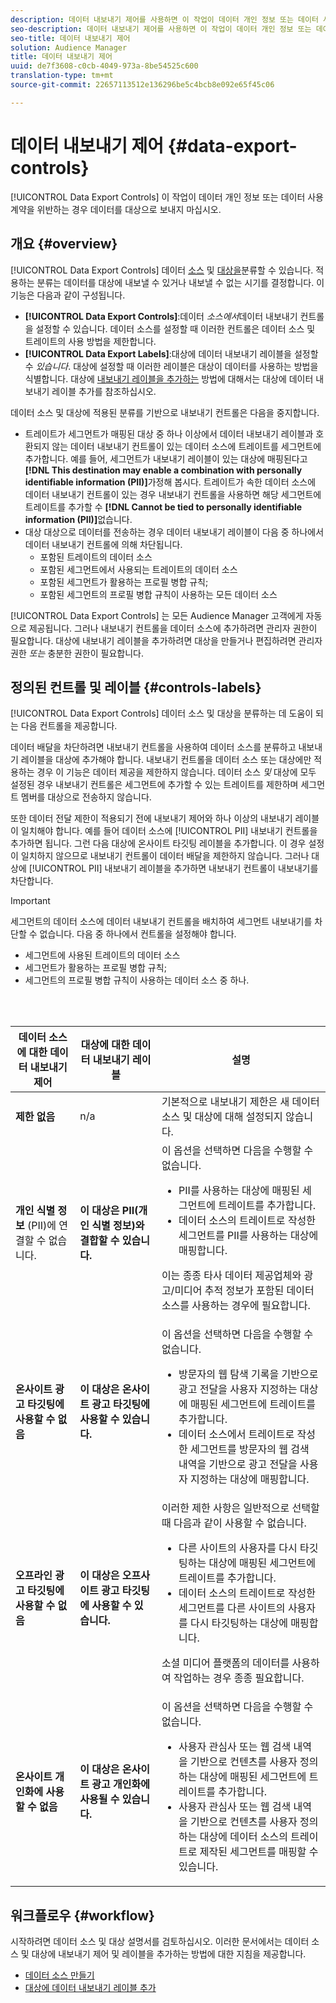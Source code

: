 ```yaml
---
description: 데이터 내보내기 제어를 사용하면 이 작업이 데이터 개인 정보 또는 데이터 사용 계약을 위반하는 경우 데이터를 대상으로 보내지 못합니다.
seo-description: 데이터 내보내기 제어를 사용하면 이 작업이 데이터 개인 정보 또는 데이터 사용 계약을 위반하는 경우 데이터를 대상으로 보내지 못합니다.
seo-title: 데이터 내보내기 제어
solution: Audience Manager
title: 데이터 내보내기 제어
uuid: de7f3608-c0cb-4049-973a-8be54525c600
translation-type: tm+mt
source-git-commit: 22657113512e136296be5c4bcb8e092e65f45c06

---
```



# 데이터 내보내기 제어 {#data-export-controls}

[!UICONTROL Data Export Controls] 이 작업이 데이터 개인 정보 또는 데이터 사용 계약을 위반하는 경우 데이터를 대상으로 보내지 마십시오.

## 개요 {#overview}

[!UICONTROL Data Export Controls] 데이터 [소스](../features/datasources-list-and-settings.md#data-sources-list-and-settings) 및 [대상을](../features/destinations/destinations.md)분류할 수 있습니다. 적용하는 분류는 데이터를 대상에 내보낼 수 있거나 내보낼 수 없는 시기를 결정합니다. 이 기능은 다음과 같이 구성됩니다.

* **[!UICONTROL Data Export Controls]**:데이터 *소스에서*&#x200B;데이터 내보내기 컨트롤을 설정할 수 있습니다. 데이터 소스를 설정할 때 이러한 컨트롤은 데이터 소스 및 트레이트의 사용 방법을 제한합니다.
* **[!UICONTROL Data Export Labels]**:대상에 데이터 내보내기 레이블을 설정할 수 *있습니다*. 대상에 설정할 때 이러한 레이블은 대상이 데이터를 사용하는 방법을 식별합니다. 대상에 [내보내기 레이블을 추가하는](/help/using/features/destinations/add-data-export-labels.md) 방법에 대해서는 대상에 데이터 내보내기 레이블 추가를 참조하십시오.

데이터 소스 및 대상에 적용된 분류를 기반으로 내보내기 컨트롤은 다음을 중지합니다.

* 트레이트가 세그먼트가 매핑된 대상 중 하나 이상에서 데이터 내보내기 레이블과 호환되지 않는 데이터 내보내기 컨트롤이 있는 데이터 소스에 트레이트를 세그먼트에 추가합니다.
예를 들어, 세그먼트가 내보내기 레이블이 있는 대상에 매핑된다고 **[!DNL This destination may enable a combination with personally identifiable information (PII)]**&#x200B;가정해 봅시다. 트레이트가 속한 데이터 소스에 데이터 내보내기 컨트롤이 있는 경우 내보내기 컨트롤을 사용하면 해당 세그먼트에 트레이트를 추가할 수 **[!DNL Cannot be tied to personally identifiable information (PII)]**&#x200B;없습니다.
* 대상 대상으로 데이터를 전송하는 경우 데이터 내보내기 레이블이 다음 중 하나에서 데이터 내보내기 컨트롤에 의해 차단됩니다.
   * 포함된 트레이트의 데이터 소스
   * 포함된 세그먼트에서 사용되는 트레이트의 데이터 소스
   * 포함된 세그먼트가 활용하는 프로필 병합 규칙;
   * 포함된 세그먼트의 프로필 병합 규칙이 사용하는 모든 데이터 소스

[!UICONTROL Data Export Controls] 는 모든 Audience Manager 고객에게 자동으로 제공됩니다. 그러나 내보내기 컨트롤을 데이터 소스에 추가하려면 관리자 권한이 필요합니다. 대상에 내보내기 레이블을 추가하려면 대상을 만들거나 편집하려면 관리자 권한 *또는* 충분한 권한이 필요합니다.

## 정의된 컨트롤 및 레이블 {#controls-labels}

[!UICONTROL Data Export Controls] 데이터 소스 및 대상을 분류하는 데 도움이 되는 다음 컨트롤을 제공합니다.

데이터 배달을 차단하려면 내보내기 컨트롤을 사용하여 데이터 소스를 분류하고 내보내기 레이블을 대상에 추가해야 합니다. 내보내기 컨트롤을 데이터 소스 또는 대상에만 적용하는 경우 이 기능은 데이터 제공을 제한하지 않습니다. 데이터 소스 *및* 대상에 모두 설정된 경우 내보내기 컨트롤은 세그먼트에 추가할 수 있는 트레이트를 제한하며 세그먼트 멤버를 대상으로 전송하지 않습니다.

또한 데이터 전달 제한이 적용되기 전에 내보내기 제어와 하나 이상의 내보내기 레이블이 일치해야 합니다. 예를 들어 데이터 소스에 [!UICONTROL PII] 내보내기 컨트롤을 추가하면 됩니다. 그런 다음 대상에 온사이트 타깃팅 레이블을 추가합니다. 이 경우 설정이 일치하지 않으므로 내보내기 컨트롤이 데이터 배달을 제한하지 않습니다. 그러나 대상에 [!UICONTROL PII] 내보내기 레이블을 추가하면 내보내기 컨트롤이 내보내기를 차단합니다.

>[!IMPORTANT]
>
>세그먼트의 데이터 소스에 데이터 내보내기 컨트롤을 배치하여 세그먼트 내보내기를 차단할 수 없습니다. 다음 중 하나에서 컨트롤을 설정해야 합니다.
> * 세그먼트에 사용된 트레이트의 데이터 소스
> * 세그먼트가 활용하는 프로필 병합 규칙;
> * 세그먼트의 프로필 병합 규칙이 사용하는 데이터 소스 중 하나.


<br> 

<table id="table_7D1F0270B5604A82B96A13CC49C937C0"> 
 <thead> 
  <tr> 
   <th colname="col1" class="entry"> 데이터 소스에 대한 데이터 내보내기 제어 </th> 
   <th colname="col2" class="entry"> 대상에 대한 데이터 내보내기 레이블 </th> 
   <th colname="col3" class="entry"> 설명 </th> 
  </tr> 
 </thead>
 <tbody> 
  <tr> 
   <td colname="col1"> <b><span class="uicontrol"> 제한 없음</span></b> </td> 
   <td colname="col2"> n/a </td> 
   <td colname="col3"> 기본적으로 내보내기 제한은 새 데이터 소스 및 대상에 대해 설정되지 않습니다. </td> 
  </tr> 
  <tr> 
   <td colname="col1"> <b><span class="uicontrol"> 개인 식별 정보</span></b> (PII)에 연결할 수 없습니다. </td> 
   <td colname="col2"> <b><span class="uicontrol"> 이 대상은 PII(개인 식별 정보)와 결합할 수 있습니다.</span></b> </td> 
   <td colname="col3">이 옵션을 선택하면 다음을 수행할 수 없습니다. 
    <ul id="ul_0D5A4D0373374217A4BACDFC3BB2F79D"> 
     <li id="li_C32FC26C6E814412A1C73B840E81BB68">PII를 사용하는 대상에 매핑된 세그먼트에 트레이트를 추가합니다. </li> 
     <li id="li_BF4FD10807AF4E109CEA22FBD3F6F9B3">데이터 소스의 트레이트로 작성한 세그먼트를 PII를 사용하는 대상에 매핑합니다. </li> 
    </ul> <p>이는 종종 타사 데이터 제공업체와 광고/미디어 추적 정보가 포함된 데이터 소스를 사용하는 경우에 필요합니다. </p> </td> 
  </tr> 
  <tr> 
   <td colname="col1"> <b><span class="uicontrol"> 온사이트 광고 타깃팅에 사용할 수 없음</span></b> </td> 
   <td colname="col2"> <b><span class="uicontrol"> 이 대상은 온사이트 광고 타깃팅에 사용할 수 있습니다.</span></b> </td> 
   <td colname="col3">이 옵션을 선택하면 다음을 수행할 수 없습니다. 
    <ul id="ul_5B17972E7E0C424A833AD540DFF3CBF2"> 
     <li id="li_05810CEAC8CB4616BB2D52DDDADA84A8">방문자의 웹 탐색 기록을 기반으로 광고 전달을 사용자 지정하는 대상에 매핑된 세그먼트에 트레이트를 추가합니다. </li> 
     <li id="li_B2C3479ECEA74F49B9A2CFDDEE128DF3">데이터 소스에서 트레이트로 작성한 세그먼트를 방문자의 웹 검색 내역을 기반으로 광고 전달을 사용자 지정하는 대상에 매핑합니다. </li> 
    </ul> </td> 
  </tr> 
  <tr> 
   <td colname="col1"> <b><span class="uicontrol"> 오프라인 광고 타깃팅에 사용할 수 없음</span></b> </td> 
   <td colname="col2"> <b><span class="uicontrol"> 이 대상은 오프사이트 광고 타깃팅에 사용할 수 있습니다.</span></b> </td> 
   <td colname="col3">이러한 제한 사항은 일반적으로 선택할 때 다음과 같이 사용할 수 없습니다. 
    <ul id="ul_B9352FF5282C481BA3A24C581217A156"> 
     <li id="li_0F89583A603D4CD8804724954CFD52C6">다른 사이트의 사용자를 다시 타깃팅하는 대상에 매핑된 세그먼트에 트레이트를 추가합니다. </li> 
     <li id="li_ABDD8BEDE9AF411695C7BDF9AE522BA7">데이터 소스의 트레이트로 작성한 세그먼트를 다른 사이트의 사용자를 다시 타깃팅하는 대상에 매핑합니다. </li> 
    </ul> <p>소셜 미디어 플랫폼의 데이터를 사용하여 작업하는 경우 종종 필요합니다. </p> </td> 
  </tr> 
  <tr> 
   <td colname="col1"> <b><span class="uicontrol"> 온사이트 개인화에 사용할 수 없음</span></b> </td> 
   <td colname="col2"> <b><span class="uicontrol"> 이 대상은 온사이트 광고 개인화에 사용될 수 있습니다.</span></b> </td> 
   <td colname="col3">이 옵션을 선택하면 다음을 수행할 수 없습니다. 
    <ul id="ul_3360EB209E07402A863F0E7473B99D3F"> 
     <li id="li_88B3842B67E040EB9DC0BBEB8E5EC251">사용자 관심사 또는 웹 검색 내역을 기반으로 컨텐츠를 사용자 정의하는 대상에 매핑된 세그먼트에 트레이트를 추가합니다. </li> 
     <li id="li_6506254CCE6546039A3D82B60368C8B4">사용자 관심사 또는 웹 검색 내역을 기반으로 컨텐츠를 사용자 정의하는 대상에 데이터 소스의 트레이트로 제작된 세그먼트를 매핑할 수 있습니다. </li> 
    </ul> </td> 
  </tr> 
 </tbody> 
</table>

## 워크플로우 {#workflow}

시작하려면 데이터 소스 및 대상 설명서를 검토하십시오. 이러한 문서에서는 데이터 소스 및 대상에 내보내기 제어 및 레이블을 추가하는 방법에 대한 지침을 제공합니다.

* [데이터 소스 만들기](../features/manage-datasources.md#create-data-source)
* [대상에 데이터 내보내기 레이블 추가](../features/destinations/add-data-export-labels.md)